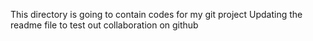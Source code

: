 This directory is going to contain codes for my git project
Updating the readme file to test out collaboration on github
